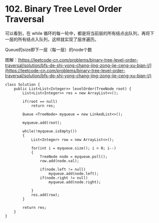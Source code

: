 # 102. Binary Tree Level Order Traversal

可以看到，在 while 循环的每一轮中，都是将当前层的所有结点出队列，再将下一层的所有结点入队列，这样就实现了层序遍历。

Queue的size即下一层（每一层）的node个数

图解：[https://leetcode-cn.com/problems/binary-tree-level-order-traversal/solution/bfs-de-shi-yong-chang-jing-zong-jie-ceng-xu-bian-l/](https://leetcode-cn.com/problems/binary-tree-level-order-traversal/solution/bfs-de-shi-yong-chang-jing-zong-jie-ceng-xu-bian-l/)

```
class Solution {
    public List<List<Integer>> levelOrder(TreeNode root) {
        List<List<Integer>> res = new ArrayList<>();
        
        if(root == null)
            return res;
        
        Queue <TreeNode> myqueue = new LinkedList<>();
        
        myqueue.add(root);
        
        while(!myqueue.isEmpty())
        {
            List<Integer> row = new ArrayList<>();
            
            for(int i = myqueue.size(); i > 0; i--)
            {
                TreeNode node = myqueue.poll();
                row.add(node.val);
                
                if(node.left != null)
                    myqueue.add(node.left);
                if(node.right != null)
                    myqueue.add(node.right);
                
            }
            res.add(row);
        }
        
        return res;
    }
}
```

